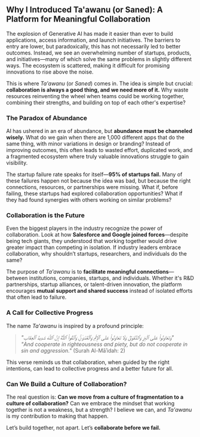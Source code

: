 ## **Why I Introduced Ta'awanu (or Saned): A Platform for Meaningful Collaboration**  

The explosion of Generative AI has made it easier than ever to build applications, access information, and launch initiatives. The barriers to entry are lower, but paradoxically, this has not necessarily led to better outcomes. Instead, we see an overwhelming number of startups, products, and initiatives—many of which solve the same problems in slightly different ways. The ecosystem is scattered, making it difficult for promising innovations to rise above the noise.  

This is where *Ta'awanu* (or *Saned*) comes in. The idea is simple but crucial: **collaboration is always a good thing, and we need more of it.** Why waste resources reinventing the wheel when teams could be working together, combining their strengths, and building on top of each other's expertise?  

### **The Paradox of Abundance**  
AI has ushered in an era of abundance, but **abundance must be channeled wisely.** What do we gain when there are 1,000 different apps that do the same thing, with minor variations in design or branding? Instead of improving outcomes, this often leads to wasted effort, duplicated work, and a fragmented ecosystem where truly valuable innovations struggle to gain visibility.  

The startup failure rate speaks for itself—**95% of startups fail.** Many of these failures happen not because the idea was bad, but because the right connections, resources, or partnerships were missing. What if, before failing, these startups had explored collaboration opportunities? What if they had found synergies with others working on similar problems?  

### **Collaboration is the Future**  
Even the biggest players in the industry recognize the power of collaboration. Look at how **Salesforce and Google joined forces**—despite being tech giants, they understood that working together would drive greater impact than competing in isolation. If industry leaders embrace collaboration, why shouldn’t startups, researchers, and individuals do the same?  

The purpose of *Ta'awanu* is to **facilitate meaningful connections**—between institutions, companies, startups, and individuals. Whether it's R&D partnerships, startup alliances, or talent-driven innovation, the platform encourages **mutual support and shared success** instead of isolated efforts that often lead to failure.  

### **A Call for Collective Progress**  
The name *Ta'awanu* is inspired by a profound principle:  
> *"وَتَعَاوَنُوا۟ عَلَى ٱلۡبِرِّ وَٱلتَّقۡوَىٰۖ وَلَا تَعَاوَنُوا۟ عَلَى ٱلۡإِثۡمِ وَٱلۡعُدۡوَ ٰ⁠نِۚ وَٱتَّقُوا۟ ٱللَّهَۖ إِنَّ ٱللَّهَ شَدِیدُ ٱلۡعِقَابِ"*  
> *"And cooperate in righteousness and piety, but do not cooperate in sin and aggression."* (Surah Al-Māʾidah: 2)  

This verse reminds us that collaboration, when guided by the right intentions, can lead to collective progress and a better future for all.  

### **Can We Build a Culture of Collaboration?**  
The real question is: **Can we move from a culture of fragmentation to a culture of collaboration?** Can we embrace the mindset that working together is not a weakness, but a strength? I believe we can, and *Ta'awanu* is my contribution to making that happen.  

Let’s build together, not apart. Let’s **collaborate before we fail.**